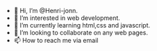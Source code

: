 - 👋 Hi, I’m @Henri-jonn.
- 👀 I’m interested in web development.
- 🌱 I’m currently learning html,css and javascript.
- 💞️ I’m looking to collaborate on any web pages.
- 📫 How to reach me via email 

<!---
Henri-jonn/Henri-jonn is a ✨ special ✨ repository because its `README.md` (this file) appears on your GitHub profile.
You can click the Preview link to take a look at your changes.
--->
